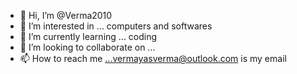 - 👋 Hi, I’m @Verma2010
- 👀 I’m interested in ... computers and softwares
- 🌱 I’m currently learning ... coding
- 💞️ I’m looking to collaborate on ...
- 📫 How to reach me ...vermayasverma@outlook.com is my email

<!---
Verma2010/Verma2010 is a ✨ special ✨ repository because its `README.md` (this file) appears on your GitHub profile.
You can click the Preview link to take a look at your changes.
--->
